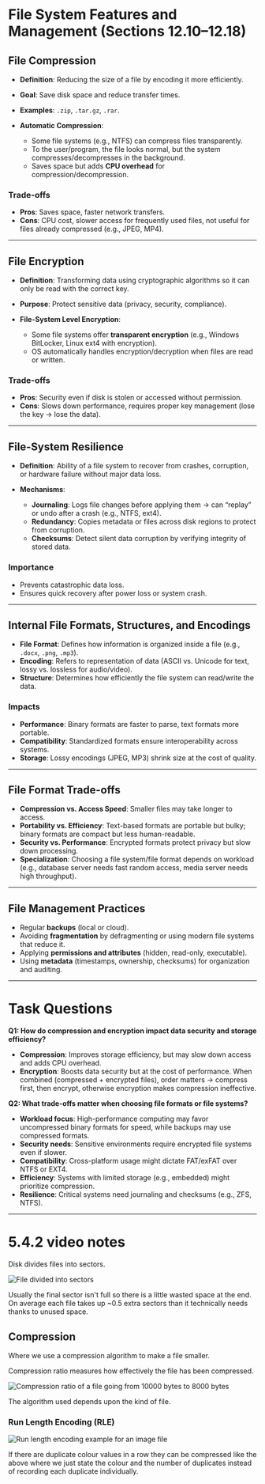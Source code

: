 # File System Features and Management (Sections 12.10–12.18)

## File Compression

* **Definition**: Reducing the size of a file by encoding it more efficiently.
* **Goal**: Save disk space and reduce transfer times.
* **Examples**: `.zip`, `.tar.gz`, `.rar`.
* **Automatic Compression**:

  * Some file systems (e.g., NTFS) can compress files transparently.
  * To the user/program, the file looks normal, but the system compresses/decompresses in the background.
  * Saves space but adds **CPU overhead** for compression/decompression.

### Trade-offs

* **Pros**: Saves space, faster network transfers.
* **Cons**: CPU cost, slower access for frequently used files, not useful for files already compressed (e.g., JPEG, MP4).

---

## File Encryption

* **Definition**: Transforming data using cryptographic algorithms so it can only be read with the correct key.
* **Purpose**: Protect sensitive data (privacy, security, compliance).
* **File-System Level Encryption**:

  * Some file systems offer **transparent encryption** (e.g., Windows BitLocker, Linux ext4 with encryption).
  * OS automatically handles encryption/decryption when files are read or written.

### Trade-offs

* **Pros**: Security even if disk is stolen or accessed without permission.
* **Cons**: Slows down performance, requires proper key management (lose the key → lose the data).

---

## File-System Resilience

* **Definition**: Ability of a file system to recover from crashes, corruption, or hardware failure without major data loss.
* **Mechanisms**:

  * **Journaling**: Logs file changes before applying them → can “replay” or undo after a crash (e.g., NTFS, ext4).
  * **Redundancy**: Copies metadata or files across disk regions to protect from corruption.
  * **Checksums**: Detect silent data corruption by verifying integrity of stored data.

### Importance

* Prevents catastrophic data loss.
* Ensures quick recovery after power loss or system crash.

---

## Internal File Formats, Structures, and Encodings

* **File Format**: Defines how information is organized inside a file (e.g., `.docx`, `.png`, `.mp3`).
* **Encoding**: Refers to representation of data (ASCII vs. Unicode for text, lossy vs. lossless for audio/video).
* **Structure**: Determines how efficiently the file system can read/write the data.

### Impacts

* **Performance**: Binary formats are faster to parse, text formats more portable.
* **Compatibility**: Standardized formats ensure interoperability across systems.
* **Storage**: Lossy encodings (JPEG, MP3) shrink size at the cost of quality.

---

## File Format Trade-offs

* **Compression vs. Access Speed**: Smaller files may take longer to access.
* **Portability vs. Efficiency**: Text-based formats are portable but bulky; binary formats are compact but less human-readable.
* **Security vs. Performance**: Encrypted formats protect privacy but slow down processing.
* **Specialization**: Choosing a file system/file format depends on workload (e.g., database server needs fast random access, media server needs high throughput).

---

## File Management Practices

* Regular **backups** (local or cloud).
* Avoiding **fragmentation** by defragmenting or using modern file systems that reduce it.
* Applying **permissions and attributes** (hidden, read-only, executable).
* Using **metadata** (timestamps, ownership, checksums) for organization and auditing.

---

# Task Questions

**Q1: How do compression and encryption impact data security and storage efficiency?**

* **Compression**: Improves storage efficiency, but may slow down access and adds CPU overhead.
* **Encryption**: Boosts data security but at the cost of performance. When combined (compressed + encrypted files), order matters → compress first, then encrypt, otherwise encryption makes compression ineffective.

**Q2: What trade-offs matter when choosing file formats or file systems?**

* **Workload focus**: High-performance computing may favor uncompressed binary formats for speed, while backups may use compressed formats.
* **Security needs**: Sensitive environments require encrypted file systems even if slower.
* **Compatibility**: Cross-platform usage might dictate FAT/exFAT over NTFS or EXT4.
* **Efficiency**: Systems with limited storage (e.g., embedded) might prioritize compression.
* **Resilience**: Critical systems need journaling and checksums (e.g., ZFS, NTFS).

---

# 5.4.2 video notes

Disk divides files into sectors. 

![File divided into sectors](image-8.png)

Usually the final sector isn't full so there is a little wasted space at the end. On average each file takes up ~0.5 extra sectors than it technically needs thanks to unused space.

## Compression

Where we use a compression algorithm to make a file smaller.

Compression ratio measures how effectively the file has been compressed.

![Compression ratio of a file going from 10000 bytes to 8000 bytes](image-9.png)

The algorithm used depends upon the kind of file.

### Run Length Encoding (RLE)

![Run length encoding example for an image file](image-10.png)

If there are duplicate colour values in a row they can be compressed like the above where we just state the colour and the number of duplicates instead of recording each duplicate individually.

